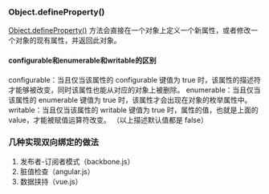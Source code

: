 ### Object.defineProperty()
[Object.defineProperty()](https://developer.mozilla.org/zh-CN/docs/Web/JavaScript/Reference/Global_Objects/Object/defineProperty) 方法会直接在一个对象上定义一个新属性，或者修改一个对象的现有属性，并返回此对象。
#### configurable和enumerable和writable的区别
configurable：当且仅当该属性的 configurable 键值为 true 时，该属性的描述符才能够被改变，同时该属性也能从对应的对象上被删除。
enumerable：当且仅当该属性的 enumerable 键值为 true 时，该属性才会出现在对象的枚举属性中。
writable：当且仅当该属性的 writable 键值为 true 时，属性的值，也就是上面的 value，才能被赋值运算符改变。
（以上描述默认值都是 false）

### 几种实现双向绑定的做法
1. 发布者-订阅者模式（backbone.js）
2. 脏值检查（angular.js）
3. 数据挟持（vue.js）